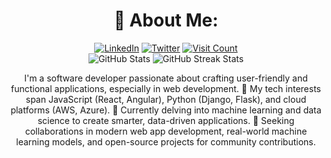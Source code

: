 <h1 style="text-align: center;" align="center" dir="auto">💫 About Me:</h1>

<div style="text-align: center;" align="center" dir="auto">
  <a href="https://linkedin.com/in/kvictor"><img src="https://img.shields.io/badge/LinkedIn-%230077B5.svg?logo=linkedin&logoColor=white" alt="LinkedIn"></a>
  <a href="https://twitter.com/Don_VKariuki"><img src="https://img.shields.io/badge/Twitter-%231DA1F2.svg?logo=Twitter&logoColor=white" alt="Twitter"></a>
  <a href="https://visitcount.itsvg.in/api?id=victorKariuki&icon=6&color=3"><img src="https://visitcount.itsvg.in/api?id=victorKariuki&icon=6&color=3" alt="Visit Count"></a></br>
  <img src="https://github-readme-stats.vercel.app/api?username=victorKariuki&count_private=true&show_icons=true&theme=github_dark&border_radius=30&border_color=39D353&icon_color=39D353&title_color=fff" alt="GitHub Stats">
  <img src="https://github-readme-streak-stats.herokuapp.com/?user=victorKariuki&theme=github-dark&border_radius=30&border_color=39D353&icon_color=39D353&title_color=fff" alt="GitHub Streak Stats"></br>
  
</div>

<p style="text-align: center;" align="center" dir="auto">I'm a software developer passionate about crafting user-friendly and functional applications, especially in web development. 👀 My tech interests span JavaScript (React, Angular), Python (Django, Flask), and cloud platforms (AWS, Azure). 🌱 Currently delving into machine learning and data science to create smarter, data-driven applications. 💞️ Seeking collaborations in modern web app development, real-world machine learning models, and open-source projects for community contributions.</p>
